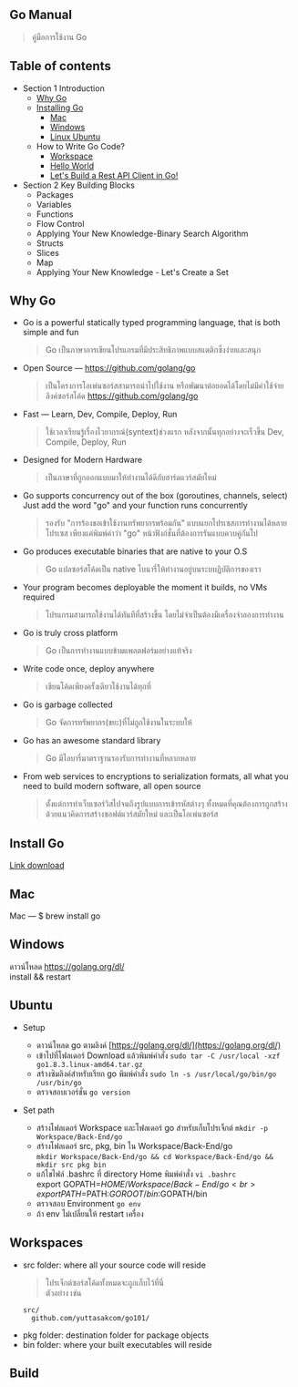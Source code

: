 ﻿## Go Manual
> คู่มือการใช้งาน Go

## Table of contents
- Section 1 Introduction
  - [Why Go](#why-go)
  - [Installing Go](#install-go)
    - [Mac](#mac)
    - [Windows](#windows)
    - [Linux Ubuntu](#ubuntu)
  - How to Write Go Code?
    - [Workspace](#workspace)
    - [Hello World](#hello-world)
    - [Let's Build a Rest API Client in Go!](#build)
- Section 2 Key Building Blocks
  - Packages
  - Variables
  - Functions
  - Flow Control
  - Applying Your New Knowledge-Binary Search Algorithm
  - Structs
  - Slices
  - Map
  - Applying Your New Knowledge - Let's Create a Set
## Why Go
- Go is a powerful statically typed programming language, that is both simple and fun<br>
  > Go เป็นภาษาการเขียนโปรแกรมที่มีประสิทธิภาพแบบสแตติกซึ่งง่ายและสนุก
- Open Source — https://github.com/golang/go<br>
  > เป็นโครงการโอเพ่นซอร์สสามารถนำไปใช้งาน หรือพัฒนาต่อยอดได้โดยไม่มีค่าใช้จ่าย ลิงค์ซอร์สโค้ด https://github.com/golang/go
- Fast — Learn, Dev, Compile, Deploy, Run<br>
  > ใช้เวลาเรียนรู้เรื่องไวยากรณ์(syntext)ช่วงแรก หลังจากนั้นทุกอย่างจะเร็วขึ้น Dev, Compile, Deploy, Run
- Designed for Modern Hardware<br>
  > เป็นภาษาที่ถูกออกแบบมาให้ทำงานได้ดีกับฮาร์ดแวร์สมัยใหม่
- Go supports concurrency out of the box (goroutines, channels, select)<br>
  Just add the word "go" and your function runs concurrently<br>
  > รองรับ "การร้องขอเข้าใช้งานทรัพยากรพร้อมกัน" แบบแยกโปรเซสการทำงานได้หลายโปรเซส เพียงแค่พิมพ์คำว่า "go" หน้าฟังก์ชั่นที่ต้องการรันแบบควบคู่กันไป
- Go produces executable binaries that are native to your O.S<br>
  > Go แปลซอร์สโค้ดเป็น native ไบนารี่ให้ทำงานอยู่บนระบบฏิบัติการของเรา
- Your program becomes deployable the moment it builds, no VMs required<br>
  > โปรแกรมสามารถใช้งานได้ทันทีที่สร้างขึ้น โดยไม่จำเป็นต้องมีเครื่องจำลองการทำงาน
- Go is truly cross platform
  > Go เป็นการทำงานแบบข้ามแพลตฟอร์มอย่างแท้จริง
- Write code once, deploy anywhere
  > เขียนโค้ดเพียงครั้งเดียวใช้งานได้ทุกที่
- Go is garbage collected
  > Go จัดการทรัพยากร(ขยะ)ที่ไม่ถูกใช้งานในระบบให้
- Go has an awesome standard library
  > Go มีไลบารี่มาตราฐานรองรับการทำงานที่หลากหลาย
- From web services to encryptions to serialization formats, all what you need to build modern software, all open source
  > ตั้งแต่การทำเว็บเซอร์วิสไปจนถึงรูปแบบการเข้ารหัสต่างๆ ทั้งหมดที่คุณต้องการถูกสร้างด้วยแนวคิดการสร้างซอฟต์แวร์สมัยใหม่ และเป็นโอเพ่นซอร์ส

## Install Go
[Link download](https://golang.org/dl/)

## Mac
Mac — $ brew install go

## Windows
ดาวน์โหลด https://golang.org/dl/ <br>
install && restart

## Ubuntu
 * Setup
   * ดาวน์โหลด go ตามลิงค์ [https://golang.org/dl/](https://golang.org/dl/)
   * เข้าไปที่โฟลเดอร์ Download แล้วพิมพ์คำสั่ง
     `sudo tar -C /usr/local -xzf go1.8.3.linux-amd64.tar.gz`
   * สร้างซิมลิงค์สำหรับเรียก go พิมพ์คำสั่ง
     `sudo ln -s /usr/local/go/bin/go /usr/bin/go`
   * ตรวจสอบเวอร์ชั่น `go version`

 * Set path
   * สร้างโฟลเดอร์ Workspace และโฟลเดอร์ go สำหรับเก็บโปรเจ็กต์
     `mkdir -p Workspace/Back-End/go`
   * สร้างโฟลเดอร์ src, pkg, bin ใน Workspace/Back-End/go<br>
    `mkdir Workspace/Back-End/go && cd Workspace/Back-End/go && mkdir src pkg bin` 
   * แก้ไขไฟล์ .bashrc ที่ directory Home พิมพ์คำสั่ง
     `vi .bashrc`<br>
     export GOPATH=$HOME/Workspace/Back-End/go<br>
     export PATH=$PATH:$GOROOT/bin:$GOPATH/bin
   * ตรวจสอบ Environment `go env`
   * ถ้า env ไม่เปลี่ยนให้ restart เครื่อง
## Workspaces
- src folder: where all your source code will reside
  > โปรเจ็กต์ซอร์สโค้ดทั้งหมดจะถูกเก็บไว้ที่นี่
  <br>ตัวอย่าง เช่น
  ```
  src/
    github.com/yuttasakcom/go101/
  ```
- pkg folder: destination folder for package objects
- bin folder: where your built executables will reside
## Build